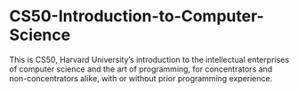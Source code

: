 # CS50-Introduction-to-Computer-Science
This is CS50, Harvard University’s introduction to the intellectual enterprises of computer science and the art of programming, for concentrators and non-concentrators alike, with or without prior programming experience.
